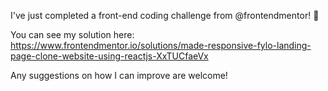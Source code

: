 I've just completed a front-end coding challenge from @frontendmentor! 🎉

You can see my solution here: https://www.frontendmentor.io/solutions/made-responsive-fylo-landing-page-clone-website-using-reactjs-XxTUCfaeVx

Any suggestions on how I can improve are welcome!

